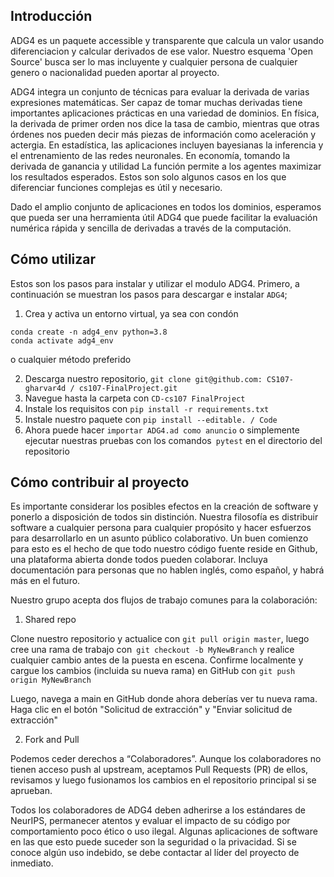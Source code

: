 
## Introducción

ADG4 es un paquete accessible y transparente que calcula un valor usando diferenciacion y calcular derivados de ese valor. Nuestro esquema 'Open Source' busca ser lo mas incluyente y cualquier persona de cualquier genero o nacionalidad pueden aportar al proyecto. 

ADG4 integra un conjunto de técnicas para evaluar la derivada de varias expresiones matemáticas. Ser capaz de tomar muchas derivadas tiene importantes aplicaciones prácticas en una variedad de dominios. En física, la derivada de primer orden nos dice la tasa de cambio, mientras que otras órdenes nos pueden decir más piezas de información como aceleración y actergia. En estadística, las aplicaciones incluyen bayesianas la inferencia y el entrenamiento de las redes neuronales. En economía, tomando la derivada de ganancia y utilidad La función permite a los agentes maximizar los resultados esperados. Estos son solo algunos casos en los que diferenciar funciones complejas es útil y necesario.

Dado el amplio conjunto de aplicaciones en todos los dominios, esperamos que pueda ser una herramienta útil ADG4 que puede facilitar la evaluación numérica rápida y sencilla de derivadas a través de la computación.

## Cómo utilizar

Estos son los pasos para instalar y utilizar el modulo ADG4. Primero, a continuación se muestran los pasos para descargar e instalar `ADG4`;

1. Crea y activa un entorno virtual, ya sea con condón

```
conda create -n adg4_env python=3.8
conda activate adg4_env 
```

o cualquier método preferido
 
2. Descarga nuestro repositorio, `git clone git@github.com: CS107-gharvar4d / cs107-FinalProject.git`
3. Navegue hasta la carpeta con `CD-cs107 FinalProject`
4. Instale los requisitos con `pip install -r requirements.txt`
5. Instale nuestro paquete con `pip install --editable. / Code`
6. Ahora puede hacer `importar ADG4.ad como anuncio` o simplemente ejecutar nuestras pruebas con los comandos` pytest` en el directorio del repositorio


## Cómo contribuir al proyecto

Es importante considerar los posibles efectos en la creación de software y ponerlo a disposición de todos sin distinción. Nuestra filosofía es distribuir software a cualquier persona para cualquier propósito y hacer esfuerzos para desarrollarlo en un asunto público colaborativo. Un buen comienzo para esto es el hecho de que todo nuestro código fuente reside en Github, una plataforma abierta donde todos pueden colaborar. Incluya documentación para personas que no hablen inglés, como español, y habrá más en el futuro.

Nuestro grupo acepta dos flujos de trabajo comunes para la colaboración:

1. Shared repo

Clone nuestro repositorio y actualice con `git pull origin master`, luego cree una rama de trabajo con` git checkout -b MyNewBranch` y realice cualquier cambio antes de la puesta en escena.
Confirme localmente y cargue los cambios (incluida su nueva rama) en GitHub con `git push origin MyNewBranch`

Luego, navega a main en GitHub donde ahora deberías ver tu nueva rama. Haga clic en el botón "Solicitud de extracción" y "Enviar solicitud de extracción"

2. Fork and Pull

Podemos ceder derechos a “Colaboradores”. Aunque los colaboradores no tienen acceso push al upstream, aceptamos Pull Requests (PR) de ellos, revisamos y luego fusionamos los cambios en el repositorio principal si se aprueban.

Todos los colaboradores de ADG4 deben adherirse a los estándares de NeurIPS, permanecer atentos y evaluar el impacto de su código por comportamiento poco ético o uso ilegal. Algunas aplicaciones de software en las que esto puede suceder son la seguridad o la privacidad. Si se conoce algún uso indebido, se debe contactar al líder del proyecto de inmediato.

